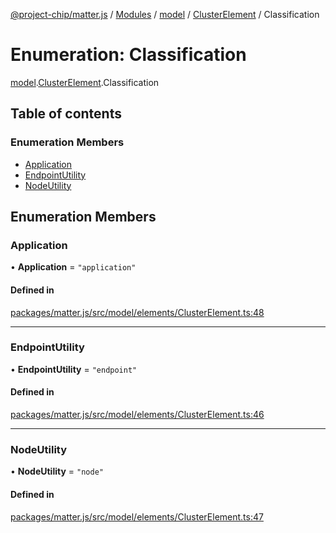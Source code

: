 [@project-chip/matter.js](../README.md) / [Modules](../modules.md) / [model](../modules/model.md) / [ClusterElement](../modules/model.ClusterElement.md) / Classification

# Enumeration: Classification

[model](../modules/model.md).[ClusterElement](../modules/model.ClusterElement.md).Classification

## Table of contents

### Enumeration Members

- [Application](model.ClusterElement.Classification.md#application)
- [EndpointUtility](model.ClusterElement.Classification.md#endpointutility)
- [NodeUtility](model.ClusterElement.Classification.md#nodeutility)

## Enumeration Members

### Application

• **Application** = ``"application"``

#### Defined in

[packages/matter.js/src/model/elements/ClusterElement.ts:48](https://github.com/project-chip/matter.js/blob/e87b236f/packages/matter.js/src/model/elements/ClusterElement.ts#L48)

___

### EndpointUtility

• **EndpointUtility** = ``"endpoint"``

#### Defined in

[packages/matter.js/src/model/elements/ClusterElement.ts:46](https://github.com/project-chip/matter.js/blob/e87b236f/packages/matter.js/src/model/elements/ClusterElement.ts#L46)

___

### NodeUtility

• **NodeUtility** = ``"node"``

#### Defined in

[packages/matter.js/src/model/elements/ClusterElement.ts:47](https://github.com/project-chip/matter.js/blob/e87b236f/packages/matter.js/src/model/elements/ClusterElement.ts#L47)

